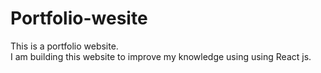 # Portfolio-wesite
This is a portfolio website.
<br>
I am building this website to improve my knowledge using using React js.
